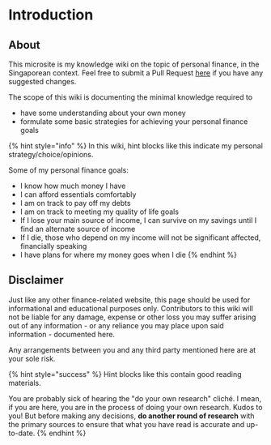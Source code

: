 # Introduction

## About

This microsite is my knowledge wiki on the topic of personal finance, in the Singaporean context. Feel free to submit a Pull Request [here](https://github.com/chaychoong/pff.sg) if you have any suggested changes.

The scope of this wiki is documenting the minimal knowledge required to 

* have some understanding about your own money
* formulate some basic strategies for achieving your personal finance goals

{% hint style="info" %}
In this wiki, hint blocks like this indicate my personal strategy/choice/opinions.

Some of my personal finance goals:

* I know how much money I have
* I can afford essentials comfortably
* I am on track to pay off my debts
* I am on track to meeting my quality of life goals
* If I lose your main source of income, I can survive on my savings until I find an alternate source of income
* If I die, those who depend on my income will not be significant affected, financially speaking
* I have plans for where my money goes when I die
{% endhint %}

## Disclaimer

Just like any other finance-related website, this page should be used for informational and educational purposes only. Contributors to this wiki will not be liable for any damage, expense or other loss you may suffer arising out of any information - or any reliance you may place upon said information - documented here. 

Any arrangements between you and any third party mentioned here are at your sole risk.

{% hint style="success" %}
Hint blocks like this contain good reading materials.

You are probably sick of hearing the "do your own research" cliché. I mean, if you are here, you are in the process of doing your own research. Kudos to you! But before making any decisions, **do another round of research** with the primary sources to ensure that what you have read is accurate and up-to-date.
{% endhint %}

